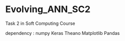 # Evolving_ANN_SC2
Task 2 in Soft Computing Course

dependency :
  numpy
  Keras
  Theano
  Matplotlib
  Pandas
  
 
